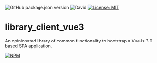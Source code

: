 ![GitHub package.json version](https://img.shields.io/github/package-json/v/thzero/library_client_vue3)
![David](https://img.shields.io/david/thzero/library_client_vue3)
[![License: MIT](https://img.shields.io/badge/License-MIT-yellow.svg)](https://opensource.org/licenses/MIT)

# library_client_vue3

An opinionated library of common functionality to bootstrap a VueJs 3.0 based SPA application.

[![NPM](https://nodei.co/npm/@thzero/library_common.png?compact=true)](https://npmjs.org/package/@thzero/library_client_vue3)
